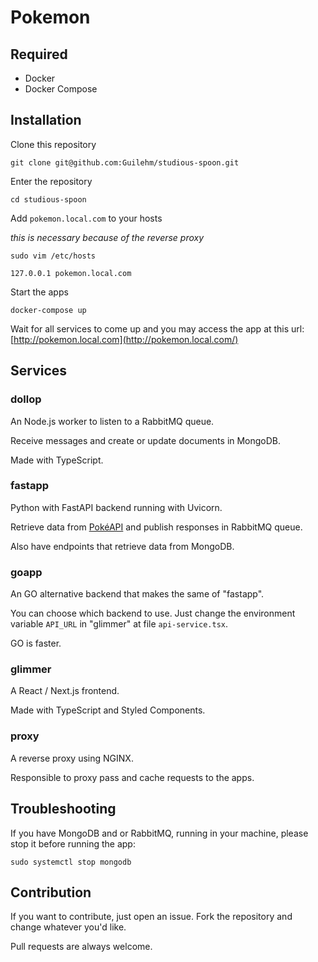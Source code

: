 # Pokemon

## Required
* Docker
* Docker Compose

## Installation

Clone this repository

    git clone git@github.com:Guilehm/studious-spoon.git

Enter the repository

    cd studious-spoon

Add `pokemon.local.com` to your hosts

*this is necessary because of the reverse proxy*

    sudo vim /etc/hosts

  ```
  127.0.0.1 pokemon.local.com
  ```


Start the apps

    docker-compose up

Wait for all services to come up and you may access the app at this url: [http://pokemon.local.com](http://pokemon.local.com/)



## Services

### dollop

An Node.js worker to listen to a RabbitMQ queue.

Receive messages and create or update documents in MongoDB.

Made with TypeScript.

### fastapp

Python with FastAPI backend running with Uvicorn.

Retrieve data from [PokéAPI](https://pokeapi.co/) and publish responses in RabbitMQ queue.

Also have endpoints that retrieve data from MongoDB.

### goapp

An GO alternative backend that makes the same of "fastapp".

You can choose which backend to use.
Just change the environment variable `API_URL` in "glimmer" at file `api-service.tsx`.

GO is faster.

### glimmer

A React / Next.js frontend.

Made with TypeScript and Styled Components.


### proxy

A reverse proxy using NGINX.

Responsible to proxy pass and cache requests to the apps.


## Troubleshooting

If you have MongoDB and or RabbitMQ, running in your machine, please stop it before running the app:

    sudo systemctl stop mongodb


## Contribution
If you want to contribute, just open an issue.
Fork the repository and change whatever you'd like.

Pull requests are always welcome.
